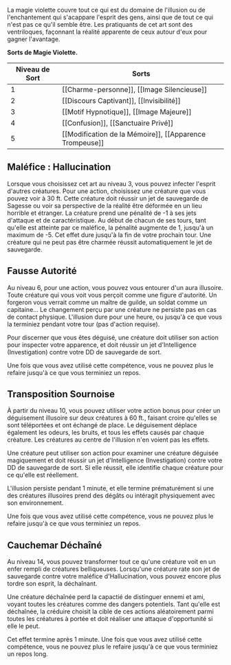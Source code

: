 La magie violette couvre tout ce qui est du domaine de l'illusion ou de l'enchantement qui s'acappare l'esprit des gens, ainsi que de tout ce qui n'est pas ce qu'il semble être. Les pratiquants de cet art sont des ventriloques, façonnant la réalité apparente de ceux autour d'eux pour gagner l'avantage.

**Sorts de Magie Violette.**

| Niveau de Sort | Sorts |
| -------------- | ----- |
| 1 | [[Charme-personne]], [[Image Silencieuse]] |
| 2 | [[Discours Captivant]], [[Invisibilité]] |
| 3 | [[Motif Hypnotique]], [[Image Majeure]] |
| 4 | [[Confusion]], [[Sanctuaire Privé]] |
| 5 | [[Modification de la Mémoire]], [[Apparence Trompeuse]] |

## Maléfice : Hallucination

Lorsque vous choisissez cet art au niveau 3, vous pouvez infecter l'esprit d'autres créatures. Pour une action, choisissez une créature que vous pouvez voir à 30 ft. Cette créature doit réussir un jet de sauvegarde de Sagesse ou voir sa perspective de la réalité être déformée en un lieu horrible et étranger. La créature prend une pénalité de -1 à ses jets d'attaque et de caractéristique. Au début de chacun de ses tours, tant qu'elle est atteinte par ce maléfice, la pénalité augmente de 1, jusqu'à un maximum de -5. Cet effet dure jusqu'à la fin de votre prochain tour. Une créature qui ne peut pas être charmée réussit automatiquement le jet de sauvegarde.

## Fausse Autorité

Au niveau 6, pour une action, vous pouvez vous entourer d'un aura illusoire. Toute créature qui vous voit vous perçoit comme une figure d'autorité. Un forgeron vous verrait comme un maître de guilde, un soldat comme un capitaine... Le changement perçu par une créature ne persiste pas en cas de contact physique. L'illusion dure pour une heure, ou jusqu'à ce que vous la terminiez pendant votre tour (pas d'action requise).

Pour discerner que vous êtes déguisé, une créature doit utiliser son action pour inspecter votre apparence, et doit réussir un jet d'Intelligence (Investigation) contre votre DD de sauvegarde de sort.

Une fois que vous avez utilisé cette compétence, vous ne pouvez plus le refaire jusqu'à ce que vous terminiez un repos.

## Transposition Sournoise

À partir du niveau 10, vous pouvez utiliser votre action bonus pour créer un déguisement illusoire sur deux créatures à 60 ft., faisant croire qu'elles se sont téléportées et ont échangé de place. Le déguisement déplace également les odeurs, les bruits, et tous les effets causés par chaque créature. Les créatures au centre de l'illusion n'en voient pas les effets.

Une créature peut utiliser son action pour examiner une créature déguisée magiquement et doit réussir un jet d'Intelligence (Investigation) contre votre DD de sauvegarde de sort. Si elle réussit, elle identifie chaque créature pour ce qu'elle est réellement.

L'illusion persiste pendant 1 minute, et elle termine prématurément si une des créatures illusoires prend des dégâts ou intéragit physiquement avec son environnement.

Une fois que vous avez utilisé cette compétence, vous ne pouvez plus le refaire jusqu'à ce que vous terminiez un repos.

## Cauchemar Déchaîné

Au niveau 14, vous pouvez transformer tout ce qu'une créature voit en un enfer rempli de créatures belliqueuses. Lorsqu'une créature rate son jet de sauvegarde contre votre maléfice d'Hallucination, vous pouvez encore plus tordre son esprit, la déchaînant.

Une créature déchaînée perd la capactié de distinguer ennemi et ami, voyant toutes les créatures comme des dangers potentiels. Tant qu'elle est déchaînée, la créduire choisit la cible de ces actions aléatoirement parmi toutes les créatures à portée et doit réaliser une attaque d'opportunité si elle le peut.

Cet effet termine après 1 minute. Une fois que vous avez utilisé cette compétence, vous ne pouvez plus le refaire jusqu'à ce que vous terminiez un repos long.
